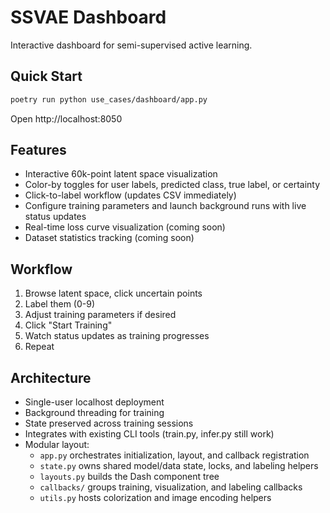# SSVAE Dashboard

Interactive dashboard for semi-supervised active learning.

## Quick Start
```bash
poetry run python use_cases/dashboard/app.py
```

Open http://localhost:8050

## Features

- Interactive 60k-point latent space visualization
- Color-by toggles for user labels, predicted class, true label, or certainty
- Click-to-label workflow (updates CSV immediately)
- Configure training parameters and launch background runs with live status updates
- Real-time loss curve visualization (coming soon)
- Dataset statistics tracking (coming soon)

## Workflow

1. Browse latent space, click uncertain points
2. Label them (0-9)
3. Adjust training parameters if desired
4. Click "Start Training"
5. Watch status updates as training progresses
6. Repeat

## Architecture

- Single-user localhost deployment
- Background threading for training
- State preserved across training sessions
- Integrates with existing CLI tools (train.py, infer.py still work)
- Modular layout:
  - `app.py` orchestrates initialization, layout, and callback registration
  - `state.py` owns shared model/data state, locks, and labeling helpers
  - `layouts.py` builds the Dash component tree
  - `callbacks/` groups training, visualization, and labeling callbacks
  - `utils.py` hosts colorization and image encoding helpers
